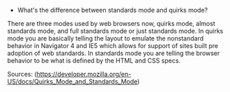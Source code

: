 * What's the difference between standards mode and quirks mode?

There are three modes used by web browsers now, quirks mode, almost standards mode, and full standards mode or just standards mode. In quirks mode you are basically telling the layout to emulate the nonstandard behavior in Navigator 4 and IE5 which allows for support of sites built pre adoption of web standards. In standards mode you are telling the browser behavior to be what is defined by the HTML and CSS specs.

Sources: (https://developer.mozilla.org/en-US/docs/Quirks_Mode_and_Standards_Mode)